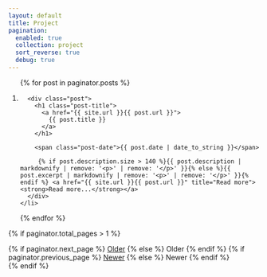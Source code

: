 ```yaml
---
layout: default
title: Project
pagination:
  enabled: true
  collection: project
  sort_reverse: true
  debug: true
---
```


<!-- <div class="posts">
  {% for post in paginator.posts %}
  <div class="post">
    <h1 class="post-title">
      <a href="{{ site.url }}{{ post.url }}">
        {{ post.title }}
      </a>
    </h1>

    <span class="post-date">{{ post.date | date_to_string }}</span>

     {% if post.description.size > 140 %}{{ post.description | markdownify | remove: '<p>' | remove: '</p>' }}{% else %}{{ post.excerpt | markdownify | remove: '<p>' | remove: '</p>' }}{% endif %} <a href="{{ site.url }}{{ post.url }}" title="Read more"><strong>Read more...</strong></a>
  </div>
  {% endfor %}
</div> -->

<ol class="blog-list posts">
  {% for post in paginator.posts %}
    <!-- <li class="post post-{{ post.column }}-column"> -->
    <li class="post {% cycle 'post-2-column', 'post-1-column is-in-last-column', 'post-1-column', 'post-1-column is-in-last-column-if-1024', 'post-1-column is-in-last-column is-not-last-column-if-1024', 'post-1-column is-in-last-column-if-1024', 'post-1-column', 'post-1-column is-in-last-column' %}">
    
      <div class="post">
        <h1 class="post-title">
          <a href="{{ site.url }}{{ post.url }}">
            {{ post.title }}
          </a>
        </h1>

        <span class="post-date">{{ post.date | date_to_string }}</span>

         {% if post.description.size > 140 %}{{ post.description | markdownify | remove: '<p>' | remove: '</p>' }}{% else %}{{ post.excerpt | markdownify | remove: '<p>' | remove: '</p>' }}{% endif %} <a href="{{ site.url }}{{ post.url }}" title="Read more"><strong>Read more...</strong></a>
      </div>
    </li>

  {% endfor %}
</ol>

{% if paginator.total_pages > 1 %}
	<div class="pagination">
		{% if paginator.next_page %}
			<a class="pagination-item older" href="{{ paginator.next_page_path | prepend: site.baseurl }}">Older</a>
		{% else %}
			<span class="pagination-item older">Older</span>
		{% endif %}
		{% if paginator.previous_page %}
			<a class="pagination-item newer" href="{{ paginator.previous_page_path | prepend: site.baseurl }}">Newer</a>
		{% else %}
			<span class="pagination-item newer">Newer</span>
		{% endif %}
	</div>
{% endif %}

